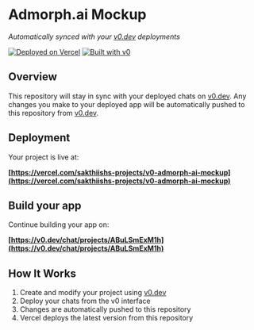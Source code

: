 # Admorph.ai Mockup

*Automatically synced with your [v0.dev](https://v0.dev) deployments*

[![Deployed on Vercel](https://img.shields.io/badge/Deployed%20on-Vercel-black?style=for-the-badge&logo=vercel)](https://vercel.com/sakthiishs-projects/v0-admorph-ai-mockup)
[![Built with v0](https://img.shields.io/badge/Built%20with-v0.dev-black?style=for-the-badge)](https://v0.dev/chat/projects/ABuLSmExM1h)

## Overview

This repository will stay in sync with your deployed chats on [v0.dev](https://v0.dev).
Any changes you make to your deployed app will be automatically pushed to this repository from [v0.dev](https://v0.dev).

## Deployment

Your project is live at:

**[https://vercel.com/sakthiishs-projects/v0-admorph-ai-mockup](https://vercel.com/sakthiishs-projects/v0-admorph-ai-mockup)**

## Build your app

Continue building your app on:

**[https://v0.dev/chat/projects/ABuLSmExM1h](https://v0.dev/chat/projects/ABuLSmExM1h)**

## How It Works

1. Create and modify your project using [v0.dev](https://v0.dev)
2. Deploy your chats from the v0 interface
3. Changes are automatically pushed to this repository
4. Vercel deploys the latest version from this repository